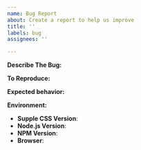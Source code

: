 ```yaml
---
name: Bug Report
about: Create a report to help us improve
title: ''
labels: bug
assignees: ''

---
```


<!-- You must use the issue template below when submitting a bug -->

**Describe The Bug:**
<!-- A clear and concise description of what the bug is. -->

**To Reproduce:**
<!-- Steps to reproduce the behavior. -->

**Expected behavior:**
<!-- A clear and concise description of what you expected to happen. -->

**Environment:**

* **Supple CSS Version**:
* **Node.js Version**: <!-- node -v -->
* **NPM Version**: <!-- npm -v -->
* **Browser**:

<!-- Click the "Preview" tab before you submit to ensure the formatting is correct. -->
